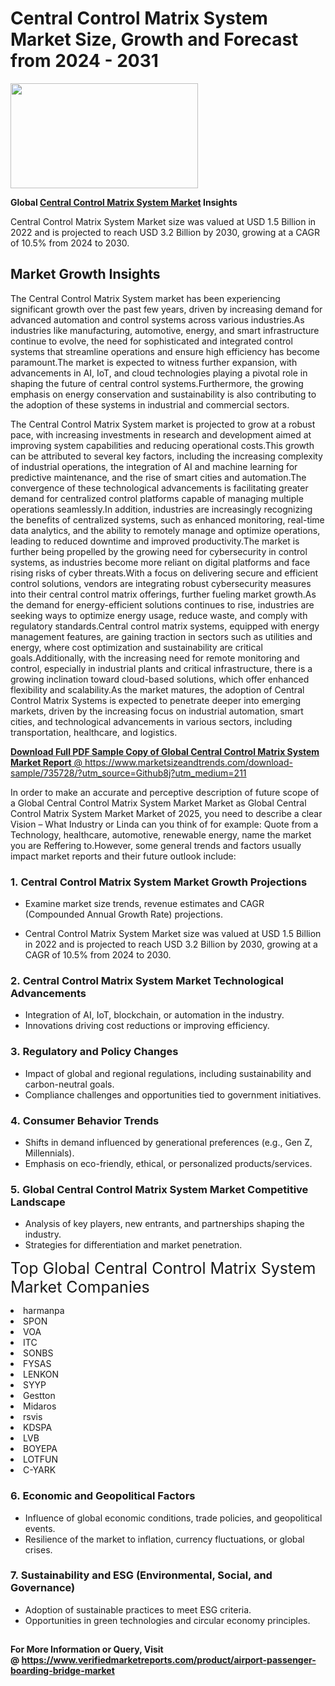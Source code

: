 <H1>Central Control Matrix System Market Size, Growth and Forecast from 2024 - 2031</H1><img class="aligncenter size-medium wp-image-584254" src="https://thirdeyenews.in/wp-content/uploads/2024/09/Global-Market-Research-300x168.jpeg" alt="" width="300" height="168" /><p><strong>Global&nbsp;<a href="https://www.marketsizeandtrends.com/download-sample/735728/?utm_source=Github8j?utm_medium=211">Central Control Matrix System Market</a> Insights</strong></p><p>Central Control Matrix System Market size was valued at USD 1.5 Billion in 2022 and is projected to reach USD 3.2 Billion by 2030, growing at a CAGR of 10.5% from 2024 to 2030.</p><p><h2>Market Growth Insights</h2> <p>The Central Control Matrix System market has been experiencing significant growth over the past few years, driven by increasing demand for advanced automation and control systems across various industries.As industries like manufacturing, automotive, energy, and smart infrastructure continue to evolve, the need for sophisticated and integrated control systems that streamline operations and ensure high efficiency has become paramount.The market is expected to witness further expansion, with advancements in AI, IoT, and cloud technologies playing a pivotal role in shaping the future of central control systems.Furthermore, the growing emphasis on energy conservation and sustainability is also contributing to the adoption of these systems in industrial and commercial sectors.</p> <p><a href="#"></a></p> <p>The Central Control Matrix System market is projected to grow at a robust pace, with increasing investments in research and development aimed at improving system capabilities and reducing operational costs.This growth can be attributed to several key factors, including the increasing complexity of industrial operations, the integration of AI and machine learning for predictive maintenance, and the rise of smart cities and automation.The convergence of these technological advancements is facilitating greater demand for centralized control platforms capable of managing multiple operations seamlessly.In addition, industries are increasingly recognizing the benefits of centralized systems, such as enhanced monitoring, real-time data analytics, and the ability to remotely manage and optimize operations, leading to reduced downtime and improved productivity.The market is further being propelled by the growing need for cybersecurity in control systems, as industries become more reliant on digital platforms and face rising risks of cyber threats.With a focus on delivering secure and efficient control solutions, vendors are integrating robust cybersecurity measures into their central control matrix offerings, further fueling market growth.As the demand for energy-efficient solutions continues to rise, industries are seeking ways to optimize energy usage, reduce waste, and comply with regulatory standards.Central control matrix systems, equipped with energy management features, are gaining traction in sectors such as utilities and energy, where cost optimization and sustainability are critical goals.Additionally, with the increasing need for remote monitoring and control, especially in industrial plants and critical infrastructure, there is a growing inclination toward cloud-based solutions, which offer enhanced flexibility and scalability.As the market matures, the adoption of Central Control Matrix Systems is expected to penetrate deeper into emerging markets, driven by the increasing focus on industrial automation, smart cities, and technological advancements in various sectors, including transportation, healthcare, and logistics.</p> <p><a href="#"></p><p><span class=""><strong>Download Full PDF Sample Copy of Global Central Control Matrix System Market Report</strong> @ <a href="https://www.marketsizeandtrends.com/download-sample/735728/?utm_source=Github8j?utm_medium=211" target="_blank">https://www.marketsizeandtrends.com/download-sample/735728/?utm_source=Github8j?utm_medium=211</a></span></p><p>In order to make an accurate and perceptive description of future scope of a Global&nbsp;Central Control Matrix System Market Market as Global&nbsp;Central Control Matrix System Market Market of 2025, you need to describe a clear Vision &ndash; What Industry or Linda can you think of for example: Quote from a Technology, healthcare, automotive, renewable energy, name the market you are Reffering to.However, some general trends and factors usually impact market reports and their future outlook include:</p><h3>1.&nbsp;<strong>Central Control Matrix System Market Growth Projections</strong></h3><ul><li>Examine market size trends, revenue estimates and CAGR (Compounded Annual Growth Rate) projections.</li><li><p>Central Control Matrix System Market size was valued at USD 1.5 Billion in 2022 and is projected to reach USD 3.2 Billion by 2030, growing at a CAGR of 10.5% from 2024 to 2030.</p></li></ul><h3>2.&nbsp;<strong>Central Control Matrix System Market Technological Advancements</strong></h3><ul><li>Integration of AI, IoT, blockchain, or automation in the industry.</li><li>Innovations driving cost reductions or improving efficiency.</li></ul><h3>3.&nbsp;<strong>Regulatory and Policy Changes</strong></h3><ul><li>Impact of global and regional regulations, including sustainability and carbon-neutral goals.</li><li>Compliance challenges and opportunities tied to government initiatives.</li></ul><h3>4.&nbsp;<strong>Consumer Behavior Trends</strong></h3><ul><li>Shifts in demand influenced by generational preferences (e.g., Gen Z, Millennials).</li><li>Emphasis on eco-friendly, ethical, or personalized products/services.</li></ul><h3>5.&nbsp;<strong>Global Central Control Matrix System Market Competitive Landscape</strong></h3><ul><li>Analysis of key players, new entrants, and partnerships shaping the industry.</li><li>Strategies for differentiation and market penetration.</li></ul><p data-pm-slice="1 1 []"><span style="color: inherit; font-family: inherit; font-size: 25px;">Top Global Central Control Matrix System Market Companies</span></p><div class="" data-test-id=""><p><li>harmanpa</li><li> SPON</li><li> VOA</li><li> ITC</li><li> SONBS</li><li> FYSAS</li><li> LENKON</li><li> SYYP</li><li> Gestton</li><li> Midaros</li><li> rsvis</li><li> KDSPA</li><li> LVB</li><li> BOYEPA</li><li> LOTFUN</li><li> C-YARK</li></p></div><h3>6.&nbsp;<strong>Economic and Geopolitical Factors</strong></h3><ul><li>Influence of global economic conditions, trade policies, and geopolitical events.</li><li>Resilience of the market to inflation, currency fluctuations, or global crises.</li></ul><h3>7.&nbsp;<strong>Sustainability and ESG (Environmental, Social, and Governance)</strong></h3><ul><li>Adoption of sustainable practices to meet ESG criteria.</li><li>Opportunities in green technologies and circular economy principles.</li></ul><h2><strong style="font-size: 14px;">For More Information or Query, Visit @&nbsp;</strong><a style="background-color: #ffffff; font-size: 14px;" href="https://www.marketsizeandtrends.com/report/central-control-matrix-system-market/" target="_blank">https://www.verifiedmarketreports.com/product/airport-passenger-boarding-bridge-market</a></h2>